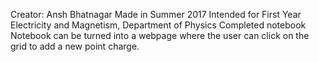 Creator: Ansh Bhatnagar
Made in Summer 2017
Intended for First Year Electricity and Magnetism, Department of Physics
Completed notebook
Notebook can be turned into a webpage where the user can click on the grid to add a new point charge.
